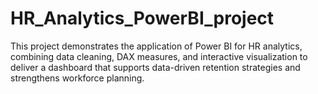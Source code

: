 # HR_Analytics_PowerBI_project
This project demonstrates the application of Power BI for HR analytics, combining data cleaning, DAX measures, and interactive visualization to deliver a dashboard that supports data-driven retention strategies and strengthens workforce planning.
